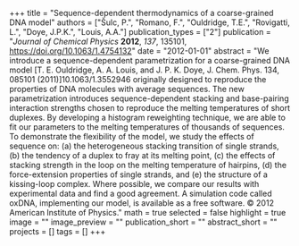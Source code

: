 +++
title = "Sequence-dependent thermodynamics of a coarse-grained DNA model"
authors = ["Šulc, P.", "Romano, F.", "Ouldridge, T.E.", "Rovigatti, L.", "Doye, J.P.K.", "Louis, A.A."]
publication_types = ["2"]
publication = "*Journal of Chemical Physics* **2012**, *137*, 135101, https://doi.org/10.1063/1.4754132"
date = "2012-01-01"
abstract = "We introduce a sequence-dependent parametrization for a coarse-grained DNA model [T. E. Ouldridge, A. A. Louis, and J. P. K. Doye, J. Chem. Phys. 134, 085101 (2011)]10.1063/1.3552946 originally designed to reproduce the properties of DNA molecules with average sequences. The new parametrization introduces sequence-dependent stacking and base-pairing interaction strengths chosen to reproduce the melting temperatures of short duplexes. By developing a histogram reweighting technique, we are able to fit our parameters to the melting temperatures of thousands of sequences. To demonstrate the flexibility of the model, we study the effects of sequence on: (a) the heterogeneous stacking transition of single strands, (b) the tendency of a duplex to fray at its melting point, (c) the effects of stacking strength in the loop on the melting temperature of hairpins, (d) the force-extension properties of single strands, and (e) the structure of a kissing-loop complex. Where possible, we compare our results with experimental data and find a good agreement. A simulation code called oxDNA, implementing our model, is available as a free software. © 2012 American Institute of Physics."
math = true
selected = false
highlight = true
image = ""
image_preview = ""
publication_short = ""
abstract_short = ""
projects = []
tags = []
+++
